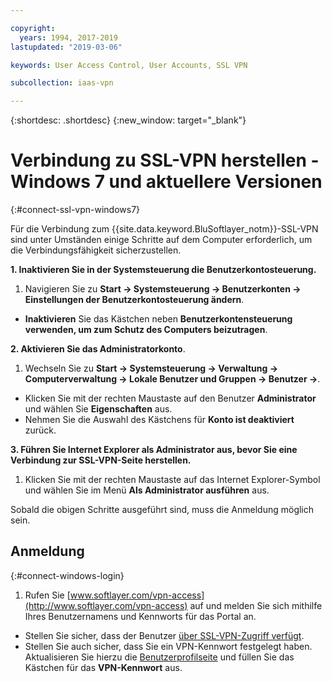 ```yaml
---

copyright:
  years: 1994, 2017-2019
lastupdated: "2019-03-06"

keywords: User Access Control, User Accounts, SSL VPN

subcollection: iaas-vpn

---
```


{:shortdesc: .shortdesc}
{:new_window: target="_blank"}

# Verbindung zu SSL-VPN herstellen - Windows 7 und aktuellere Versionen
{:#connect-ssl-vpn-windows7}

Für die Verbindung zum {{site.data.keyword.BluSoftlayer_notm}}-SSL-VPN sind unter Umständen einige Schritte auf dem Computer erforderlich, um die Verbindungsfähigkeit sicherzustellen.

**1. Inaktivieren Sie in der Systemsteuerung die Benutzerkontosteuerung.**

1. Navigieren Sie zu **Start -> Systemsteuerung -> Benutzerkonten -> Einstellungen der Benutzerkontosteuerung ändern**.
* **Inaktivieren** Sie das Kästchen neben **Benutzerkontensteuerung verwenden, um zum Schutz des Computers beizutragen**.

**2. Aktivieren Sie das Administratorkonto**.

1. Wechseln Sie zu **Start -> Systemsteuerung -> Verwaltung -> Computerverwaltung -> Lokale Benutzer und Gruppen -> Benutzer ->**. 
* Klicken Sie mit der rechten Maustaste auf den Benutzer **Administrator** und wählen Sie **Eigenschaften** aus. 
* Nehmen Sie die Auswahl des Kästchens für **Konto ist deaktiviert** zurück.

**3. Führen Sie Internet Explorer als Administrator aus, bevor Sie eine Verbindung zur SSL-VPN-Seite herstellen.**

1. Klicken Sie mit der rechten Maustaste auf das Internet Explorer-Symbol und wählen Sie im Menü **Als Administrator ausführen** aus.

Sobald die obigen Schritte ausgeführt sind, muss die Anmeldung möglich sein. 

## Anmeldung
{:#connect-windows-login}

1. Rufen Sie [www.softlayer.com/vpn-access](http://www.softlayer.com/vpn-access) auf und melden Sie sich mithilfe Ihres Benutzernamens und Kennworts für das Portal an. 
* Stellen Sie sicher, dass der Benutzer [über SSL-VPN-Zugriff verfügt](/docs/infrastructure/iaas-vpn?topic=VPN-activate-or-deactivate-ssl-vpn-access-for-a-user).  
* Stellen Sie auch sicher, dass Sie ein VPN-Kennwort festgelegt haben. Aktualisieren Sie  hierzu die [Benutzerprofilseite](https://control.softlayer.com/account/user/profile) und füllen Sie das Kästchen für das **VPN-Kennwort** aus.
